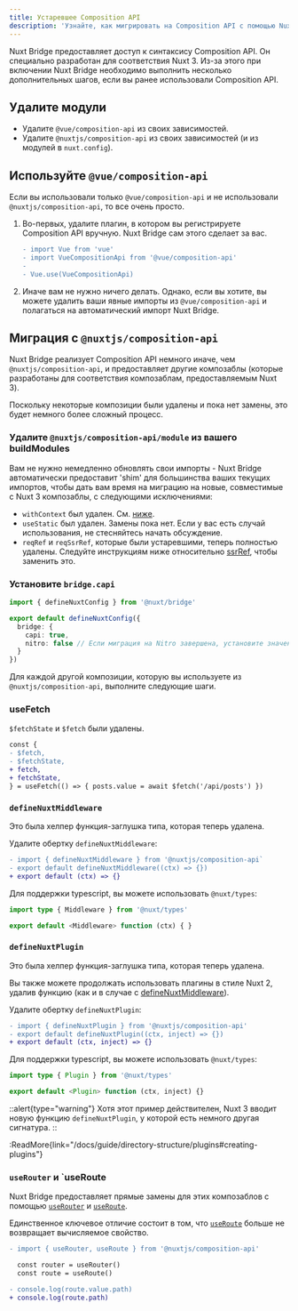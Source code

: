 ```yaml
---
title: Устаревшее Composition API
description: 'Узнайте, как мигрировать на Composition API с помощью Nuxt Bridge.'
---
```


Nuxt Bridge предоставляет доступ к синтаксису Composition API. Он специально разработан для соответствия Nuxt 3. Из-за этого при включении Nuxt Bridge необходимо выполнить несколько дополнительных шагов, если вы ранее использовали Composition API.

## Удалите модули

- Удалите `@vue/composition-api` из своих зависимостей.
- Удалите `@nuxtjs/composition-api` из своих зависимостей (и из модулей в `nuxt.config`).

## Используйте `@vue/composition-api`

Если вы использовали только `@vue/composition-api` и не использовали `@nuxtjs/composition-api`, то все очень просто.

1. Во-первых, удалите плагин, в котором вы регистрируете Composition API вручную. Nuxt Bridge сам этого сделает за вас.

   ```diff
   - import Vue from 'vue'
   - import VueCompositionApi from '@vue/composition-api'
   -
   - Vue.use(VueCompositionApi)
   ```

2. Иначе вам не нужно ничего делать. Однако, если вы хотите, вы можете удалить ваши явные импорты из `@vue/composition-api` и полагаться на автоматический импорт Nuxt Bridge.

## Миграция с `@nuxtjs/composition-api`

Nuxt Bridge реализует Composition API немного иначе, чем `@nuxtjs/composition-api`, и предоставляет другие композаблы (которые разработаны для соответствия композаблам, предоставляемым Nuxt 3).

Поскольку некоторые композиции были удалены и пока нет замены, это будет немного более сложный процесс.

### Удалите `@nuxtjs/composition-api/module` из вашего buildModules

Вам не нужно немедленно обновлять свои импорты - Nuxt Bridge автоматически предоставит 'shim' для большинства ваших текущих импортов, чтобы дать вам время на миграцию на новые, совместимые с Nuxt 3 композаблы, с следующими исключениями:

- `withContext` был удален. См. [ниже](/docs/bridge/nuxt3-compatible-api#usecontext-and-withcontext).
- `useStatic` был удален. Замены пока нет. Если у вас есть случай использования, не стесняйтесь начать обсуждение.
- `reqRef` и `reqSsrRef`, которые были устаревшими, теперь полностью удалены. Следуйте инструкциям ниже относительно [ssrRef](/docs/bridge/nuxt3-compatible-api#ssrref-and-shallowssrref), чтобы заменить это.

### Установите `bridge.capi`

```ts
import { defineNuxtConfig } from '@nuxt/bridge'

export default defineNuxtConfig({
  bridge: {
    capi: true,
    nitro: false // Если миграция на Nitro завершена, установите значение true
  }
})
```

Для каждой другой композиции, которую вы используете из `@nuxtjs/composition-api`, выполните следующие шаги.

### useFetch

`$fetchState` и `$fetch` были удалены.

```diff
const {
- $fetch,
- $fetchState,
+ fetch,
+ fetchState,
} = useFetch(() => { posts.value = await $fetch('/api/posts') })
```

### `defineNuxtMiddleware`

Это была хелпер функция-заглушка типа, которая теперь удалена.

Удалите обертку `defineNuxtMiddleware`:

```diff
- import { defineNuxtMiddleware } from '@nuxtjs/composition-api`
- export default defineNuxtMiddleware((ctx) => {})
+ export default (ctx) => {}
```

Для поддержки typescript, вы можете использовать `@nuxt/types`:

```ts
import type { Middleware } from '@nuxt/types'

export default <Middleware> function (ctx) { }
```

### `defineNuxtPlugin`

Это была хелпер функция-заглушка типа, которая теперь удалена.

Вы также можете продолжать использовать плагины в стиле Nuxt 2, удалив функцию (как и в случае с [defineNuxtMiddleware](#definenuxtmiddleware)).

Удалите обертку `defineNuxtPlugin`:

```diff
- import { defineNuxtPlugin } from '@nuxtjs/composition-api'
- export default defineNuxtPlugin((ctx, inject) => {})
+ export default (ctx, inject) => {}
```

Для поддержки typescript, вы можете использовать `@nuxt/types`:

```ts
import type { Plugin } from '@nuxt/types'

export default <Plugin> function (ctx, inject) {}
```

::alert{type="warning"}
Хотя этот пример действителен, Nuxt 3 вводит новую функцию `defineNuxtPlugin`, у которой есть немного другая сигнатура.
::

:ReadMore{link="/docs/guide/directory-structure/plugins#creating-plugins"}

### `useRouter` и `useRoute

Nuxt Bridge предоставляет прямые замены для этих композаблов с помощью [`useRouter`](/docs/api/composables/use-router) и [`useRoute`](/docs/api/composables/use-route).

Единственное ключевое отличие состоит в том, что [`useRoute`](/docs/api/composables/use-route) больше не возвращает вычисляемое свойство.

```diff
- import { useRouter, useRoute } from '@nuxtjs/composition-api'

  const router = useRouter()
  const route = useRoute()

- console.log(route.value.path)
+ console.log(route.path)
```
